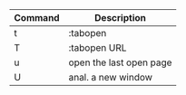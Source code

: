 
| Command | Description             |
| ------- | ----------------------- |
| t       | :tabopen                |
| T       | :tabopen URL            |
| u       | open the last open page |
| U       | anal. a new window      |

